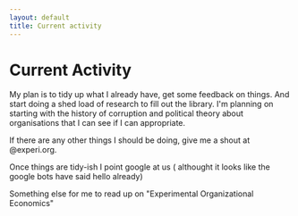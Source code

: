 ```yaml
---
layout: default
title: Current activity
---
```



<H1> Current Activity</H1>

<p>
My plan is to tidy up what I already have, get some feedback on things. And start doing a shed load of research to fill out the library. I'm planning on starting with the history of corruption and political theory about organisations that I can see if I can appropriate. 
</p>
<p> If there are any other things I should be doing, give me a shout at <anything> @experi.org. </p>

<p> Once things are tidy-ish I point google at us ( althought it looks like the google bots have said hello already)</p>

<p> Something else for me to read up on "Experimental Organizational Economics" </p>
